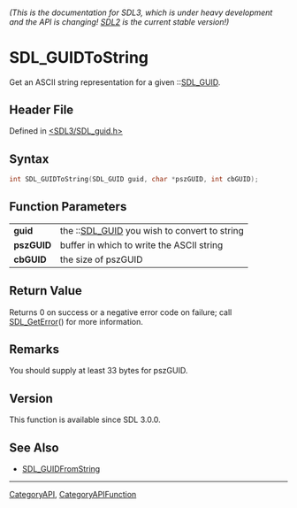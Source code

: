 ###### (This is the documentation for SDL3, which is under heavy development and the API is changing! [SDL2](https://wiki.libsdl.org/SDL2/) is the current stable version!)
# SDL_GUIDToString

Get an ASCII string representation for a given ::[SDL_GUID](SDL_GUID).

## Header File

Defined in [<SDL3/SDL_guid.h>](https://github.com/libsdl-org/SDL/blob/main/include/SDL3/SDL_guid.h)

## Syntax

```c
int SDL_GUIDToString(SDL_GUID guid, char *pszGUID, int cbGUID);

```

## Function Parameters

|                 |                                                          |
| --------------- | -------------------------------------------------------- |
| **guid**        | the ::[SDL_GUID](SDL_GUID) you wish to convert to string |
| **pszGUID**     | buffer in which to write the ASCII string                |
| **cbGUID**      | the size of pszGUID                                      |

## Return Value

Returns 0 on success or a negative error code on failure; call
[SDL_GetError](SDL_GetError)() for more information.

## Remarks

You should supply at least 33 bytes for pszGUID.

## Version

This function is available since SDL 3.0.0.

## See Also

* [SDL_GUIDFromString](SDL_GUIDFromString)

----
[CategoryAPI](CategoryAPI), [CategoryAPIFunction](CategoryAPIFunction)


